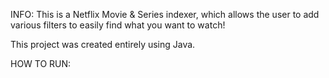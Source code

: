 INFO:
This is a Netflix Movie & Series indexer, which allows the user to add various filters to easily find what you want to watch!

This project was created entirely using Java.

HOW TO RUN:
